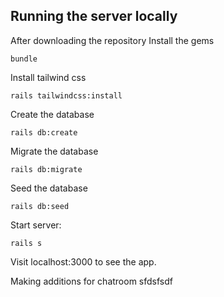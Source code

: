 ## Running the server locally

After downloading the repository
Install the gems

```
bundle
```

Install tailwind css

```
rails tailwindcss:install
```

Create the database

```
rails db:create
```

Migrate the database

```
rails db:migrate
```

Seed the database

```
rails db:seed
```

Start server:

```
rails s
```

Visit localhost:3000 to see the app.

Making additions for chatroom sfdsfsdf
